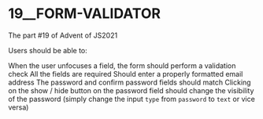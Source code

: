 # 19__FORM-VALIDATOR

The part #19 of Advent of JS2021

Users should be able to:

When the user unfocuses a field, the form should perform a validation check
All the fields are required
Should enter a properly formatted email address
The password and confirm password fields should match
Clicking on the show / hide button on the password field should change the visibility of the password (simply change the input `type` from `password` to `text` or vice versa)
